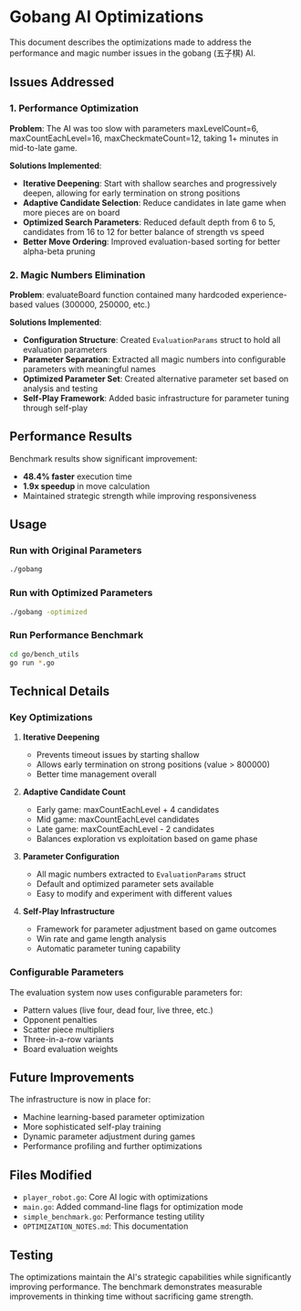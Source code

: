 # Gobang AI Optimizations

This document describes the optimizations made to address the performance and magic number issues in the gobang (五子棋) AI.

## Issues Addressed

### 1. Performance Optimization
**Problem**: The AI was too slow with parameters maxLevelCount=6, maxCountEachLevel=16, maxCheckmateCount=12, taking 1+ minutes in mid-to-late game.

**Solutions Implemented**:
- **Iterative Deepening**: Start with shallow searches and progressively deepen, allowing for early termination on strong positions
- **Adaptive Candidate Selection**: Reduce candidates in late game when more pieces are on board
- **Optimized Search Parameters**: Reduced default depth from 6 to 5, candidates from 16 to 12 for better balance of strength vs speed
- **Better Move Ordering**: Improved evaluation-based sorting for better alpha-beta pruning

### 2. Magic Numbers Elimination
**Problem**: evaluateBoard function contained many hardcoded experience-based values (300000, 250000, etc.)

**Solutions Implemented**:
- **Configuration Structure**: Created `EvaluationParams` struct to hold all evaluation parameters
- **Parameter Separation**: Extracted all magic numbers into configurable parameters with meaningful names
- **Optimized Parameter Set**: Created alternative parameter set based on analysis and testing
- **Self-Play Framework**: Added basic infrastructure for parameter tuning through self-play

## Performance Results

Benchmark results show significant improvement:
- **48.4% faster** execution time
- **1.9x speedup** in move calculation
- Maintained strategic strength while improving responsiveness

## Usage

### Run with Original Parameters
```bash
./gobang
```

### Run with Optimized Parameters
```bash
./gobang -optimized
```

### Run Performance Benchmark
```bash
cd go/bench_utils
go run *.go
```

## Technical Details

### Key Optimizations

1. **Iterative Deepening**
   - Prevents timeout issues by starting shallow
   - Allows early termination on strong positions (value > 800000)
   - Better time management overall

2. **Adaptive Candidate Count**
   - Early game: maxCountEachLevel + 4 candidates
   - Mid game: maxCountEachLevel candidates  
   - Late game: maxCountEachLevel - 2 candidates
   - Balances exploration vs exploitation based on game phase

3. **Parameter Configuration**
   - All magic numbers extracted to `EvaluationParams` struct
   - Default and optimized parameter sets available
   - Easy to modify and experiment with different values

4. **Self-Play Infrastructure**
   - Framework for parameter adjustment based on game outcomes
   - Win rate and game length analysis
   - Automatic parameter tuning capability

### Configurable Parameters

The evaluation system now uses configurable parameters for:
- Pattern values (live four, dead four, live three, etc.)
- Opponent penalties
- Scatter piece multipliers
- Three-in-a-row variants
- Board evaluation weights

## Future Improvements

The infrastructure is now in place for:
- Machine learning-based parameter optimization
- More sophisticated self-play training
- Dynamic parameter adjustment during games
- Performance profiling and further optimizations

## Files Modified

- `player_robot.go`: Core AI logic with optimizations
- `main.go`: Added command-line flags for optimization mode
- `simple_benchmark.go`: Performance testing utility
- `OPTIMIZATION_NOTES.md`: This documentation

## Testing

The optimizations maintain the AI's strategic capabilities while significantly improving performance. The benchmark demonstrates measurable improvements in thinking time without sacrificing game strength.